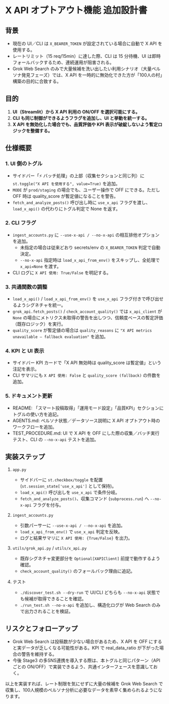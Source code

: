 # X API オプトアウト機能 追加設計書

## 背景
- 現在の UI／CLI は `X_BEARER_TOKEN` が設定されている場合に自動で X API を使用する。
- レートリミット（15 req/15min）に達した際、CLI は 15 分待機、UI は即時フォールバックするため、連続運用が阻害される。
- Grok Web Search のみで大量候補を洗い出したい利用シナリオ（大量ペルソナ発見フェーズ）では、X API を一時的に無効化できた方が「100人の村」構築の目的に合致する。

## 目的
1. **UI（Streamlit）から X API 利用の ON/OFF を選択可能にする。**
2. **CLI も同じ制御ができるようフラグを追加し、UI と挙動を統一する。**
3. **X API を無効化した場合でも、品質評価や KPI 表示が破綻しないよう暫定ロジックを整備する。**

## 仕様概要

### 1. UI 側のトグル
- サイドバー「⚡ バッチ処理」の上部（収集セクションと同じ列）に `st.toggle("X API を使用する", value=True)` を追加。
- `MODE` が `prod/staging` の場合でも、ユーザー操作で OFF にできる。ただし OFF 時は quality_score が暫定値になることを警告。
- `fetch_and_analyze_posts()` 呼び出し時に `use_x_api` フラグを渡し、`load_x_api()` の代わりにトグル判定で None を返す。

### 2. CLI フラグ
- `ingest_accounts.py` に `--use-x-api / --no-x-api` の相互排他オプションを追加。
  - 未指定の場合は従来どおり secrets/env の `X_BEARER_TOKEN` 判定で自動決定。
  - `--no-x-api` 指定時は `load_x_api_from_env()` をスキップし、全処理で `x_api=None` を渡す。
- CLI ログに `X API 使用: True/False` を明記する。

### 3. 共通関数の調整
- `load_x_api()` / `load_x_api_from_env()` を `use_x_api` フラグ付きで呼び出せるようシグネチャを統一。
- `grok_api.fetch_posts()` / `check_account_quality()` では `x_api_client` が `None` の場合にメトリクス未取得の警告を出しつつ、信頼度ベースの暫定評価（既存ロジック）を実行。
- `quality_score` が暫定値の場合は `quality_reasons` に `"X API metrics unavailable – fallback evaluation"` を追加。

### 4. KPI と UI 表示
- サイドバー KPI カードで「X API 無効時は quality_score は暫定値」という注記を表示。
- CLI サマリにも `X API 使用: False` と `quality_score (fallback)` の件数を追加。

### 5. ドキュメント更新
- README: 「スマート投稿取得」「運用モード設定」「品質KPI」セクションにトグルの使い方を追記。
- AGENTS.md: ペルソナ状態／データソース説明に X API オプトアウト時のワークフローを追加。
- TEST_PROCEDURE.md: UI で X API を OFF にした際の収集／バッチ実行テスト、CLI の `--no-x-api` テストを追加。

## 実装ステップ
1. `app.py`
   - サイドバーに `st.checkbox/toggle` を配置 (`st.session_state['use_x_api']` として保持)。
   - `load_x_api()` 呼び出しを `use_x_api` で条件分岐。
   - `fetch_and_analyze_posts()`、収集コマンド (`subprocess.run`) へ `--no-x-api` フラグを付与。

2. `ingest_accounts.py`
   - 引数パーサーに `--use-x-api / --no-x-api` を追加。
   - `load_x_api_from_env()` で `use_x_api` 判定を反映。
   - ログと結果サマリに `X API 使用: {True/False}` を出力。

3. `utils/grok_api.py` / `utils/x_api.py`
   - 既存シグネチャ変更部分を `Optional[XAPIClient]` 前提で動作するよう確認。
   - `check_account_quality()` のフォールバック理由に追記。

4. テスト
   - `./discover_test.sh --dry-run` で UI/CLI どちらも `--no-x-api` 状態でも候補が取得できることを確認。
   - `./run_test.sh --no-x-api` を追加し、構造化ログが Web Search のみで出力されることを検証。

## リスクとフォローアップ
- Grok Web Search は投稿数が少ない場合があるため、X API を OFF にすると実データが乏しくなる可能性がある。KPI で real_data_ratio が下がった場合の警告を維持する。
- 今後 Stage3 の多SNS連携を導入する際は、本トグルと同じパターン（APIごとの ON/OFF）で実装できるよう、共通インターフェースを意識しておく。

以上を実装すれば、レート制限を気にせずに大量の候補を Grok Web Search で収集し、100人規模のペルソナ分析に必要なデータを素早く集められるようになります。
